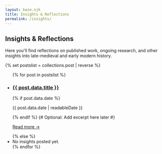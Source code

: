 ```yaml
---
layout: base.njk
title: Insights & Reflections
permalink: /insights/
---
```


## Insights & Reflections

Here you'll find reflections on published work, ongoing research, and other insights into late-medieval and early modern history.

{% set postslist = collections.post | reverse %}

<ul>
{% for post in postslist %}
  <li>
    <h3><a href="{{ post.url }}">{{ post.data.title }}</a></h3>
    {% if post.data.date %}
      <p><time datetime="{{ post.data.date | formatDate('yyyy-LL-dd') }}">{{ post.data.date | readableDate }}</time></p>
    {% endif %}
    {# Optional: Add excerpt here later #}
    <p><a href="{{ post.url }}">Read more &rarr;</a></p>
  </li>
{% else %}
  <li>No insights posted yet.</li>
{% endfor %}
</ul> 